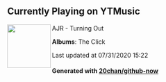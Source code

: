 ## Currently Playing on YTMusic

[<img align="left" width="100" src="https://lh3.googleusercontent.com/fV7Oq6k5-TwoPRGe3U_WZ1Iv7R9-2QFogy4LTRJP_g4r_z7nr_Zkyu5ZW6CUpTFsxar0YvNhbFKzW28">](https://music.youtube.com/channel/UChPyJft6cxsuQeo9yzQ4PQQ)

AJR - Turning Out

**Albums**: The Click

Last updated at 07/31/2020 15:22

#### Generated with [20chan/github-now](https://github.com/20chan/github-now)


<!--
**20chan/20chan** is a ✨ _special_ ✨ repository because its `README.md` (this file) appears on your GitHub profile.

Here are some ideas to get you started:

- 🔭 I’m currently working on ...
- 🌱 I’m currently learning ...
- 👯 I’m looking to collaborate on ...
- 🤔 I’m looking for help with ...
- 💬 Ask me about ...
- 📫 How to reach me: ...
- 😄 Pronouns: ...
- ⚡ Fun fact: ...
-->
